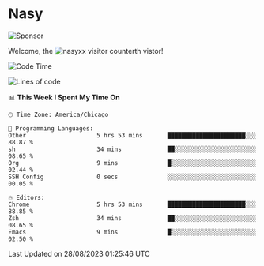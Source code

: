# Nasy

<!--
<p align="center">
<img height="200" src="https://github-readme-stats.vercel.app/api?username=nasyxx&count_private=true&show_icons=true&theme=dracula&include_all_commits=true"/>
<img height="200" src="https://github-readme-stats.vercel.app/api/top-langs/?username=nasyxx&theme=dracula&hide=html,jupyter+notebook&count_private=true&show_icons=true"/>
</p>

  
----------------
-->

![Sponsor](https://img.shields.io/static/v1.svg?label=Sponsor&message=%E2%9D%A4&logo=GitHub&style=flat&color=pink)
 
Welcome, the ![nasyxx visitor counter](https://count.getloli.com/get/@nasyxx?theme=rule34)th vistor!
 
<!--START_SECTION:waka-->
![Code Time](http://img.shields.io/badge/Code%20Time-3%2C664%20hrs%2035%20mins-blue)

![Lines of code](https://img.shields.io/badge/From%20Hello%20World%20I%27ve%20Written-6.3%20million%20lines%20of%20code-blue)

📊 **This Week I Spent My Time On** 

```text
🕑︎ Time Zone: America/Chicago

💬 Programming Languages: 
Other                    5 hrs 53 mins       ██████████████████████░░░   88.87 % 
sh                       34 mins             ██░░░░░░░░░░░░░░░░░░░░░░░   08.65 % 
Org                      9 mins              █░░░░░░░░░░░░░░░░░░░░░░░░   02.44 % 
SSH Config               0 secs              ░░░░░░░░░░░░░░░░░░░░░░░░░   00.05 % 

🔥 Editors: 
Chrome                   5 hrs 53 mins       ██████████████████████░░░   88.85 % 
Zsh                      34 mins             ██░░░░░░░░░░░░░░░░░░░░░░░   08.65 % 
Emacs                    9 mins              █░░░░░░░░░░░░░░░░░░░░░░░░   02.50 % 
```


 Last Updated on 28/08/2023 01:25:46 UTC
<!--END_SECTION:waka-->

<!-- ![visitors](https://visitor-badge.laobi.icu/badge?page_id=nasyxx.nasyxx) -->
